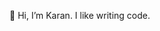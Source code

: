 👋 Hi, I’m Karan. I like writing code.


<!---
karan-celigo/karan-celigo is a ✨ special ✨ repository because its `README.md` (this file) appears on your GitHub profile.
You can click the Preview link to take a look at your changes.
--->
